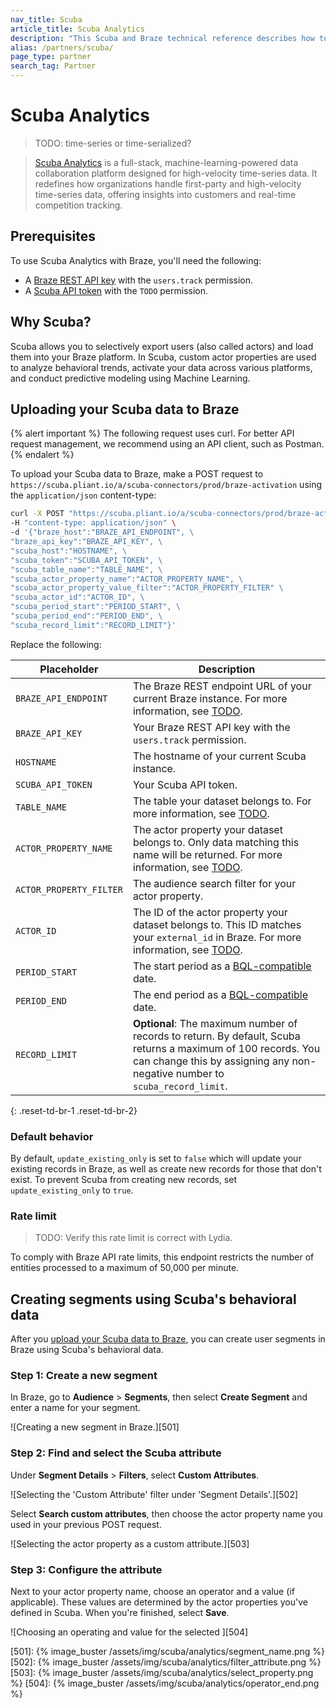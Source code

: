 ```yaml
---
nav_title: Scuba
article_title: Scuba Analytics
description: "This Scuba and Braze technical reference describes how to activate Scuba's real-time data insight using Braze Segments."
alias: /partners/scuba/
page_type: partner
search_tag: Partner
---
```


# Scuba Analytics

> TODO: time-series or time-serialized?

>[Scuba Analytics][1] is a full-stack, machine-learning-powered data collaboration platform designed for high-velocity time-series data. It redefines how organizations handle first-party and high-velocity time-series data, offering insights into customers and real-time competition tracking.

## Prerequisites

To use Scuba Analytics with Braze, you'll need the following:

- A [Braze REST API key]() with the `users.track` permission.
- A [Scuba API token]() with the `TODO` permission.

## Why Scuba?

Scuba allows you to selectively export users (also called actors) and load them into your Braze platform. In Scuba, custom actor properties are used to analyze behavioral trends, activate your data across various platforms, and conduct predictive modeling using Machine Learning.

## Uploading your Scuba data to Braze

{% alert important %}
The following request uses curl. For better API request management, we recommend using an API client, such as Postman.
{% endalert %}

To upload your Scuba data to Braze, make a POST request to `https://scuba.pliant.io/a/scuba-connectors/prod/braze-activation` using the `application/json` content-type:

```bash
curl -X POST "https://scuba.pliant.io/a/scuba-connectors/prod/braze-activation" \
-H "content-type: application/json" \
-d '{"braze_host":"BRAZE_API_ENDPOINT", \
"braze_api_key":"BRAZE_API_KEY", \
"scuba_host":"HOSTNAME", \
"scuba_token":"SCUBA_API_TOKEN", \
"scuba_table_name":"TABLE_NAME", \
"scuba_actor_property_name":"ACTOR_PROPERTY_NAME", \
"scuba_actor_property_value_filter":"ACTOR_PROPERTY_FILTER" \
"scuba_actor_id":"ACTOR_ID", \
"scuba_period_start":"PERIOD_START", \
"scuba_period_end":"PERIOD_END", \
"scuba_record_limit":"RECORD_LIMIT"}'
```

Replace the following:

| Placeholder             | Description                                                                                                                                                                                  |
|-------------------------|----------------------------------------------------------------------------------------------------------------------------------------------------------------------------------------------|
| `BRAZE_API_ENDPOINT`    | The Braze REST endpoint URL of your current Braze instance. For more information, see [TODO]().                                                                                              |
| `BRAZE_API_KEY`         | Your Braze REST API key with the `users.track` permission.                                                                                                                                   |
| `HOSTNAME`              | The hostname of your current Scuba instance.                                                                                                                                                 |
| `SCUBA_API_TOKEN`       | Your Scuba API token.                                                                                                                                                                        |
| `TABLE_NAME`            | The table your dataset belongs to. For more information, see [TODO][3].                                                                                                                      |
| `ACTOR_PROPERTY_NAME`   | The actor property your dataset belongs to. Only data matching this name will be returned. For more information, see [TODO][4].                                                              |
| `ACTOR_PROPERTY_FILTER` | The audience search filter for your actor property.                                                                                                                                          |
| `ACTOR_ID`              | The ID of the actor property your dataset belongs to. This ID matches your `external_id` in Braze. For more information, see [TODO][5].                                                      |
| `PERIOD_START`          | The start period as a [BQL-compatible][6] date.                                                                                                                                              |
| `PERIOD_END`            | The end period as a [BQL-compatible][6] date.                                                                                                                                                |
| `RECORD_LIMIT`          | **Optional**: The maximum number of records to return. By default, Scuba returns a maximum of 100 records. You can change this by assigning any non-negative number to `scuba_record_limit`. |
{: .reset-td-br-1 .reset-td-br-2}

### Default behavior

By default, `update_existing_only` is set to `false` which will update your existing records in Braze, as well as create new records for those that don't exist. To prevent Scuba from creating new records, set `update_existing_only` to `true`.

### Rate limit

> TODO: Verify this rate limit is correct with Lydia.

To comply with Braze API rate limits, this endpoint restricts the number of entities processed to a maximum of 50,000 per minute.

## Creating segments using Scuba's behavioral data

After you [upload your Scuba data to Braze](#uploading-your-scuba-data-to-braze), you can create user segments in Braze using Scuba's behavioral data.

### Step 1: Create a new segment

In Braze, go to **Audience** > **Segments**, then select **Create Segment** and enter a name for your segment.

![Creating a new segment in Braze.][501]

### Step 2: Find and select the Scuba attribute

Under **Segment Details** > **Filters**, select **Custom Attributes**.

![Selecting the 'Custom Attribute' filter under 'Segment Details'.][502]

Select **Search custom attributes**, then choose the actor property name you used in your previous POST request.

![Selecting the actor property as a custom attribute.][503]

### Step 3: Configure the attribute

Next to your actor property name, choose an operator and a value (if applicable). These values are determined by the actor properties you've defined in Scuba. When you're finished, select **Save**.

![Choosing an operating and value for the selected ][504]

[1]: https://scuba.io
[3]: https://docs.scuba.io/glossary/dataset-table
[4]: https://docs.scuba.io/glossary/actor-property
[5]: https://docs.scuba.io/glossary/actor
[6]: https://docs.scuba.io/guides/bql-syntax-and-usage
[501]: {% image_buster /assets/img/scuba/analytics/segment_name.png %}
[502]: {% image_buster /assets/img/scuba/analytics/filter_attribute.png %}
[503]: {% image_buster /assets/img/scuba/analytics/select_property.png %}
[504]: {% image_buster /assets/img/scuba/analytics/operator_end.png %}
